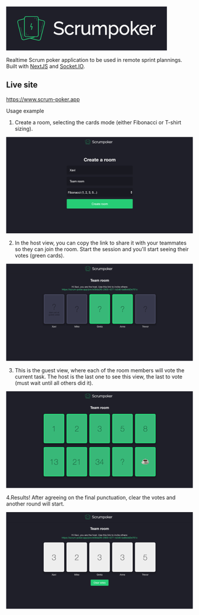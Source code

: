 ![Scrum poker](./readme-assets/logo-bg.png)

Realtime Scrum poker application to be used in remote sprint plannings. Built with [NextJS](https://nextjs.org/) and [Socket.IO](https://socket.io/).

## Live site

https://www.scrum-poker.app

Usage example

1. Create a room, selecting the cards mode (either Fibonacci or T-shirt sizing).

![create a room](./readme-assets/create-room.png)

2. In the host view, you can copy the link to share it with your teammates so they can join the room. Start the session and you'll start seeing their votes (green cards).

![host view](./readme-assets/host-view.png)

3. This is the guest view, where each of the room members will vote the current task. The host is the last one to see this view, the last to vote (must wait until all others did it).

![guest view](./readme-assets/guest-view.png)

4.Results! After agreeing on the final punctuation, clear the votes and another round will start.

![results](./readme-assets/results.png)

